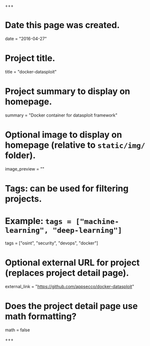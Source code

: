 +++
# Date this page was created.
date = "2016-04-27"

# Project title.
title = "docker-datasploit"

# Project summary to display on homepage.
summary = "Docker container for datasploit framework"

# Optional image to display on homepage (relative to `static/img/` folder).
image_preview = ""

# Tags: can be used for filtering projects.
# Example: `tags = ["machine-learning", "deep-learning"]`
tags = ["osint", "security", "devops", "docker"]

# Optional external URL for project (replaces project detail page).
external_link = "https://github.com/appsecco/docker-datasploit"

# Does the project detail page use math formatting?
math = false

+++
